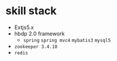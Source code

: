 # skill stack
* Extjs5.x 
* hbdp 2.0 framework
    * `spring` `spring mvc4` `mybatis3` `mysql5`
* `zookeeper 3.4.10`
* `redis` 